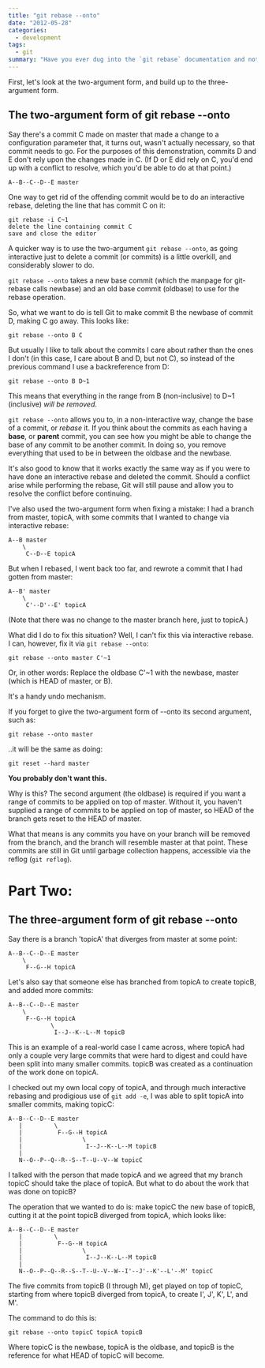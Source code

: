 ```yaml
---
title: "git rebase --onto"
date: "2012-05-28"
categories:
  - development
tags:
  - git
summary: "Have you ever dug into the `git rebase` documentation and noticed there's a three-argument form of it?"
---
```


First, let's look at the two-argument form, and build up to the three-argument form.

## The two-argument form of git rebase --onto

Say there's a commit C made on master that made a change to a configuration parameter that, it turns out, wasn't actually necessary, so that commit needs to go. For the purposes of this demonstration, commits D and E don't rely upon the changes made in C. &#40;If D or E did rely on C, you'd end up with a conflict to resolve, which you'd be able to do at that point.&#41;

    A--B--C--D--E master


One way to get rid of the offending commit would be to do an interactive rebase, deleting the line that has commit C on it:

    git rebase -i C~1
    delete the line containing commit C
    save and close the editor

A quicker way is to use the two-argument `git rebase --onto`, as going interactive just to delete a commit &#40;or commits&#41; is a little overkill, and considerably slower to do.

`git rebase --onto` takes a new base commit &#40;which the manpage for git-rebase calls newbase&#41; and an old base commit &#40;oldbase&#41; to use for the rebase operation.

So, what we want to do is tell Git to make commit B the newbase of commit D, making C go away. This looks like:

    git rebase --onto B C

But usually I like to talk about the commits I care about rather than the ones I don't &#40;in this case, I care about B and D, but not C&#41;, so instead of the previous command I use a backreference from D:

    git rebase --onto B D~1

This means that everything in the range from B &#40;non-inclusive&#41; to D~1 &#40;inclusive&#41; *will be removed*.

`git rebase --onto` allows you to, in a non-interactive way, change the base of a commit, or *rebase* it. If you think about the commits as each having a **base**, or **parent** commit, you can see how you might be able to change the base of any commit to be another commit. In doing so, you remove everything that used to be in between the oldbase and the newbase.

It's also good to know that it works exactly the same way as if you were to have done an interactive rebase and deleted the commit. Should a conflict arise while performing the rebase, Git will still pause and allow you to resolve the conflict before continuing.

I've also used the two-argument form when fixing a mistake: I had a branch from master, topicA, with some commits that I wanted to change via interactive rebase:

    A--B master
        \
         C--D--E topicA

But when I rebased, I went back too far, and rewrote a commit that I had gotten from master:

    A--B' master
        \
         C'--D'--E' topicA

&#40;Note that there was no change to the master branch here, just to topicA.&#41;

What did I do to fix this situation? Well, I can't fix this via interactive rebase. I can, however, fix it via `git rebase --onto`:

    git rebase --onto master C'~1


Or, in other words: Replace the oldbase C'~1 with the newbase, master &#40;which is HEAD of master, or B&#41;.

It's a handy undo mechanism.

If you forget to give the two-argument form of --onto its second argument, such as:

    git rebase --onto master


..it will be the same as doing:

    git reset --hard master

**You probably don't want this.**

Why is this? The second argument &#40;the oldbase&#41; is required if you want a range of commits to be applied on top of master. Without it, you haven't supplied a range of commits to be applied on top of master, so HEAD of the branch gets reset to the HEAD of master.

What that means is any commits you have on your branch will be removed from the branch, and the branch will resemble master at that point. These commits are still in Git until garbage collection happens, accessible via the reflog &#40;`git reflog`&#41;.

# Part Two:

## The three-argument form of git rebase --onto

Say there is a branch 'topicA' that diverges from master at some point:

    A--B--C--D--E master
        \
         F--G--H topicA


Let's also say that someone else has branched from topicA to create topicB, and added more commits:

    A--B--C--D--E master
        \
         F--G--H topicA
                \
                 I--J--K--L--M topicB


This is an example of a real-world case I came across, where topicA had only a couple very large commits that were hard to digest and could have been split into many smaller commits. topicB was created as a continuation of the work done on topicA.

I checked out my own local copy of topicA, and through much interactive rebasing and prodigious use of `git add -e`, I was able to split topicA into smaller commits, making topicC:

    A--B--C--D--E master
       |         \
       |          F--G--H topicA
       |                 \
       |                  I--J--K--L--M topicB
       |
       N--O--P--Q--R--S--T--U--V--W topicC


I talked with the person that made topicA and we agreed that my branch topicC should take the place of topicA. But what to do about the work that was done on topicB?

The operation that we wanted to do is: make topicC the new base of topicB, cutting it at the point topicB diverged from topicA, which looks like:

    A--B--C--D--E master
       |         \
       |          F--G--H topicA
       |                 \
       |                  I--J--K--L--M topicB
       |
       N--O--P--Q--R--S--T--U--V--W--I'--J'--K'--L'--M' topicC


The five commits from topicB &#40;I through M&#41;, get played on top of topicC, starting from where topicB diverged from topicA, to create I', J', K', L', and M'.

The command to do this is:

    git rebase --onto topicC topicA topicB

Where topicC is the newbase, topicA is the oldbase, and topicB is the reference for what HEAD of topicC will become.
